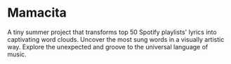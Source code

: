 # Mamacita
A tiny summer project that transforms top 50 Spotify playlists' lyrics into captivating word clouds. Uncover the most sung words in a visually artistic way. Explore the unexpected and groove to the universal language of music.
